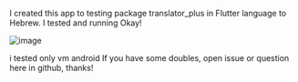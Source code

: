 I created this app to testing package translator_plus in Flutter language to Hebrew. I tested and running Okay!

![image](https://github.com/williamidt/translator_plus_sample/assets/65929403/8d22f06f-9d97-448d-a26e-3c3bb4026e3d)

i tested only vm android 
If you have some doubles, open issue or question here in github, thanks!
